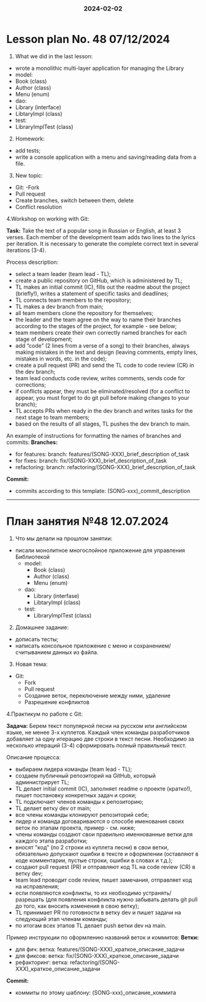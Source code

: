 <h3 style="text-align: center; padding-bottom: 14px">2024-02-02</h3>

# Lesson plan No. 48 07/12/2024

1. What we did in the last lesson:
- wrote a monolithic multi-layer application for managing the Library
- model:
- Book (class)
- Author (class)
- Menu (enum)
- dao:
- Library (interface)
- LibtaryImpl (class)
- test:
- LibraryImplTest (class)

2. Homework:
- add tests;
- write a console application with a menu and saving/reading data from a file.

3. New topic:
- Git:
  -Fork
- Pull request
- Create branches, switch between them, delete
- Conflict resolution

4.Workshop on working with Git:

**Task:**
Take the text of a popular song in Russian or English, at least 3 verses.
Each member of the development team adds two lines to the lyrics per iteration.
It is necessary to generate the complete correct text in several iterations (3-4).

Process description:
- select a team leader (team lead - TL);
- create a public repository on GitHub, which is administered by TL;
- TL makes an initial commit (IC), fills out the readme about the project (briefly!), writes a statement of specific tasks and deadlines;
- TL connects team members to the repository;
- TL makes a dev branch from main;
- all team members clone the repository for themselves;
- the leader and the team agree on the way to name their branches according to the stages of the project, for example - see below;
- team members create their own correctly named branches for each stage of development;
- add “code” (2 lines from a verse of a song) to their branches, always making mistakes in the text and design (leaving comments, empty lines, mistakes in words, etc. in the code);
- create a pull request (PR) and send the TL code to code review (CR) in the dev branch;
- team lead conducts code review, writes comments, sends code for corrections;
- if conflicts appear, they must be eliminated/resolved (for a conflict to appear, you must forget to do git pull before making changes to your branch);
- TL accepts PRs when ready in the dev branch and writes tasks for the next stage to team members;
- based on the results of all stages, TL pushes the dev branch to main.

An example of instructions for formatting the names of branches and commits:
**Branches:**
- for features:
  branch: features/(SONG-XXX)_brief_description of_task
- for fixes:
  branch: fix/(SONG-XXX)_brief_description_of_task
- refactoring:
  branch: refactoring/(SONG-XXX)_brief_description_of_task

**Commit:**
- commits according to this template:
  (SONG-xxx)_commit_description

___

# План занятия №48 12.07.2024

1. Что мы делали на прошлом занятии:
- писали монолитное многослойное приложение для управления Библиотекой
  - model:
    - Book (class)
    - Author (class)
    - Menu (enum)
  - dao:
    - Library (interfase)
    - LibtaryImpl (class)
  - test:
    - LibraryImplTest (class)

2. Домашнее задание:
- дописать тесты;
- написать консольное приложение с меню и сохранением/считыванием данных из файла.

3. Новая тема:
- Git:
  - Fork
  - Pull request
  - Создание веток, переключение между ними, удаление
  - Разрешение конфликтов

4.Практикум по работе с Git:

**Задача:**
Берем текст популярной песни на русском или английском языке, не менее 3-х куплетов.
Каждый член команды разработчиков добавляет за одну итерацию две строки в текст песни.
Необходимо за несколько итераций (3-4) сформировать полный правильный текст. 

Описание процесса:
- выбираем лидера команды (team lead - TL);
- создаем публичный репозиторий на GitHub, который администрирует TL;
- TL делает initial commit (IC), заполняет readme о проекте (кратко!), пишет постановку конкретных задач и сроки;
- TL подключает членов команды к репозиторию;
- TL делает ветку dev от main; 
- все члены команды клонируют репозиторий себе;
- лидер и команда договариваются о способе именования своих веток по этапам проекта, пример - см. ниже;
- члены команды создают свои правильно именнованные ветки для каждого этапа разработки;
- вносят "код" (по 2 строки из куплета песни) в свои ветки, обязательно допускают ошибки в тексте и оформлении (оставляют в коде комментарии, пустые строки, ошибки в словах и т.д.);
- создают pull request (PR) и отправляют код TL на code review (CR) в ветку dev;
- team lead проводит code review, пишет замечания, отправляет код на исправления;
- если появляются конфликты, то их необходимо устранять/разрешать (для появления конфликта нужно забывать делать git pull до того, как вносить изменения в свою ветку);
- TL принимает PR по готовности в ветку dev и пишет задачи на следующий этап членам команды;
- по итогам всех этапов TL делает push ветки dev на main.

Пример инструкции по оформлению названий веток и коммитов:
**Ветки:**
- для фич:
ветка: features/(SONG-XXX)_краткое_описание_задачи
- для фиксов:
ветка: fix/(SONG-XXX)_краткое_описание_задачи
- рефакторинг:
ветка: refactoring/(SONG-XXX)_краткое_описание_задачи

**Commit:**
- коммиты по этому шаблону: 
(SONG-xxx)_описание_коммита
